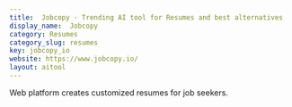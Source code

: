 ```yaml
---
title:  Jobcopy - Trending AI tool for Resumes and best alternatives
display_name:  Jobcopy
category: Resumes
category_slug: resumes
key: jobcopy_io
website: https://www.jobcopy.io/
layout: aitool
---
```


Web platform creates customized resumes for job seekers.

